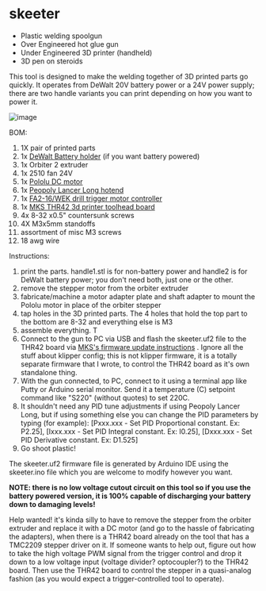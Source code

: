# skeeter
- Plastic welding spoolgun
- Over Engineered hot glue gun
- Under Engineered 3D printer (handheld)
- 3D pen on steroids

This tool is designed to make the welding together of 3D printed parts go quickly.
It operates from DeWalt 20V battery power or a 24V power supply; there are two handle variants you can print depending on how you want to power it.

![image](https://github.com/user-attachments/assets/22a16a0c-d3b2-492c-95c3-1e92055b1216)



BOM:
1. 1X pair of printed parts
2. 1x [DeWalt Battery holder](https://www.amazon.com/gp/product/B0C282C27R/ref=ppx_yo_dt_b_search_asin_title?ie=UTF8&psc=1) (if you want battery powered)
3. 1x Orbiter 2 extruder
4. 1x 2510 fan 24V
5. 1x [Pololu DC motor](https://www.pololu.com/product/3491)
6. 1x [Peopoly Lancer Long hotend](https://peopoly.net/products/magneto-x-lancer-melt-zone?variant=49972216135962)
7. 1x [FA2-16/WEK drill trigger motor controller](https://www.amazon.com/gp/product/B08PKZ464X/ref=ppx_yo_dt_b_search_asin_title?ie=UTF8&psc=1)
8. 1x [MKS THR42 3d printer toolhead board](https://makerbase3d.com/product/mks-thr36-thr42-board/?srsltid=AfmBOoqB9_kss1FwxlIhkWJhzdaipdb-LNaB0u1sYBQivyn0e_-DFAhm)
9. 4x 8-32 x0.5" countersunk screws
10. 4X M3x5mm standoffs
11. assortment of misc M3 screws
12. 18 awg wire 

Instructions:
1. print the parts. handle1.stl is for non-battery power and handle2 is for DeWalt battery power; you don't need both, just one or the other.
2. remove the stepper motor from the orbiter extruder
3. fabricate/machine a motor adapter plate and shaft adapter to mount the Pololu motor in place of the orbiter stepper
4. tap holes in the 3D printed parts. The 4 holes that hold the top part to the bottom are 8-32 and everything else is M3
5. assemble everything. T
6. Connect to the gun to PC via USB and flash the skeeter.uf2 file to the THR42 board via [MKS's firmware update instructions](https://github.com/makerbase-mks/MKS-THR36-THR42-UTC?tab=readme-ov-file#thr3642-firmware-update) . Ignore all the stuff about klipper config; this is not klipper firmware, it is a totally separate firmware that I wrote, to control the THR42 board as it's own standalone thing.
7. With the gun connected, to PC, connect to it using a terminal app like Putty or Arduino serial monitor. Send it a temperature (C) setpoint command like "S220" (without quotes) to set 220C.
8. It shouldn't need any PID tune adjustments if using Peopoly Lancer Long, but if using something else you can change the PID parameters by typing (for example): [Pxxx.xxx - Set PID Proportional constant. Ex: P2.25], [Ixxx.xxx - Set PID Integral constant. Ex: I0.25], [Dxxx.xxx - Set PID Derivative constant. Ex: D1.525]
9. Go shoot plastic!

The skeeter.uf2 firmware file is generated by Arduino IDE using the skeeter.ino file which you are welcome to modify however you want.

**NOTE: there is no low voltage cutout circuit on this tool so if you use the battery powered version, it is 100% capable of discharging your battery down to damaging levels!**


Help wanted! it's kinda silly to have to remove the stepper from the orbiter extruder and replace it with a DC motor (and go to the hassle of fabricating the adapters), when there is a THR42 board already on the tool that has a TMC2209 stepper driver on it. If someone wants to help out, figure out how to take the high voltage PWM signal from the trigger control and drop it down to a low voltage input (voltage divider? optocoupler?) to the THR42 board. Then use the THR42 board to control the stepper in a quasi-analog fashion (as you would expect a trigger-controlled tool to operate).

